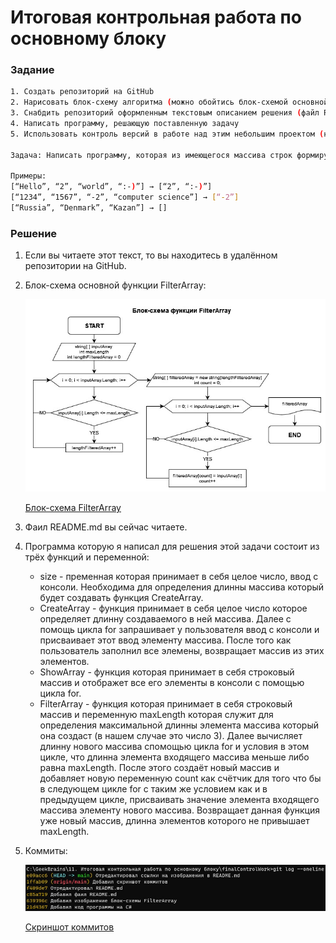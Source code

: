 # Итоговая контрольная работа по основному блоку

### Задание
```sh
1. Создать репозиторий на GitHub
2. Нарисовать блок-схему алгоритма (можно обойтись блок-схемой основной содержательной  части, если вы выделяете её в отдельный метод)
3. Снабдить репозиторий оформленным текстовым описанием решения (файл README.md)
4. Написать программу, решающую поставленную задачу
5. Использовать контроль версий в работе над этим небольшим проектом (не должно быть так, что всё залито одним коммитом, как минимум этапы 2, 3, и 4 должны быть расположены в разных коммитах)

Задача: Написать программу, которая из имеющегося массива строк формирует новый массив из строк, длина которых меньше, либо равна 3 символам. Первоначальный массив можно ввести с клавиатуры, либо задать на старте выполнения алгоритма. При решении не рекомендуется пользоваться коллекциями, лучше обойтись исключительно массивами.

Примеры:
[“Hello”, “2”, “world”, “:-)”] → [“2”, “:-)”]
[“1234”, “1567”, “-2”, “computer science”] → [“-2”]
[“Russia”, “Denmark”, “Kazan”] → []
```

### Решение

1. Если вы читаете этот текст, то вы находитесь в удалённом репозитории на GitHub.
2. Блок-схема основной функции FilterArray: 

    ![Блок-схема](FilterArray.jpg)

    [Блок-схема FilterArray](https://github.com "Нажмите для перехода на блок-схему")

3. Фаил README.md вы сейчас читаете.
4. Программа которую я написал для решения этой задачи состоит из трёх функций и переменной:
    * size - пременная которая принимает в себя целое число, ввод с консоли. Необходима для определения длинны массива который будет создавать функция CreateArray.
    * CreateArray - функция принимает в себя целое число которое определяет длинну создаваемого в ней массива. Далее с помощь цикла for запрашивает у пользователя ввод с консоли и присваивает этот ввод элементу массива. После того как пользователь заполнил все элемены, возвращает массив из этих элементов.
    * ShowArray - функция которая принимает в себя строковый массив и отображет все его элементы в консоли с помощью цикла for.
    * FilterArray - функция которая принимает в себя строковый массив и переменную maxLength которая служит для определения максимальной длинны элемента массива который она создаст (в нашем случае это число 3). Далее вычисляет длинну нового массива спомощью цикла for и условия в этом цикле, что длинна элемента входящего массива меньше либо равна maxLength. 
    После этого создаёт новый массив и добавляет новую переменную count как счётчик для того что бы в следующем цикле for c таким же условием как и в предыдущем цикле, присваивать значение элемента входящего массива элементу нового массива. Возвращает данная функция уже новый массив, длинна элементов которого не привышает maxLength.
5. Коммиты: 

    ![Коммиты](Commits.jpg)

    [Скриншот коммитов](https://github.com "Нажмите для перехода на скриншот коммитов")
    

